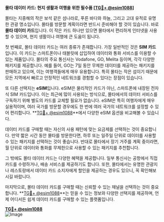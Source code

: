 **몰타 데이터 카드: 현지 생활과 여행을 위한 필수품 [[TG💪+ @esim1088](https://t.me/s/esim1088)]**

몰타는 지중해의 작은 보석 같은 섬나라로, 푸른 바다와 하늘, 그리고 고대 유적로 유명한 관광 명소입니다. 몰타를 방문할 계획이라면 반드시 준비해야 할 것이 있습니다. 바로 **몰타 데이터 카드**입니다. 이 작은 카드 하나만 있으면 몰타에서 편리하게 인터넷을 사용할 수 있으며, 현지 생활이나 여행에 큰 도움이 됩니다.

첫 번째로, 몰타 데이터 카드는 여러 종류가 존재합니다. 가장 일반적인 것은 **SIM 카드**입니다. 이 카드는 스마트폰이나 태블릿에 삽입하여 데이터와 통화 서비스를 이용할 수 있는 제품입니다. 몰타의 주요 통신사는 Vodafone, GO, Melita 등이며, 각각 다양한 패키지를 제공합니다. 예를 들어, GO는 7일 동안 무제한 데이터를 제공하는 패키지를 판매하고 있으며, 이는 여행객들에게 매우 유용합니다. 특히 몰타는 작은 섬이기 때문에 모든 지역에서 빠르고 안정적인 네트워크를 경험할 수 있다는 장점이 있습니다.

또 다른 선택지는 **eSIM**입니다. eSIM은 물리적인 카드가 아닌, 스마트폰에 내장된 전자식 SIM 카드입니다. 이는 최근에 많이 사용되는 방식으로, 몰타에서의 데이터 서비스를 구독하기 위해 별도의 카드를 교체할 필요가 없습니다. eSIM은 특히 여행자에게 매우 실용적이며, 여러 국가를 방문할 경우에도 한 번에 여러 국가의 네트워크를 설정할 수 있어 편리합니다. **[TG💪+ @esim1088](https://t.me/s/esim1088)**에서 다양한 eSIM 옵션을 비교해볼 수 있습니다.

데이터 카드를 구매할 때는 자신의 사용 패턴에 맞는 요금제를 선택하는 것이 중요합니다. 만약 짧은 시간 동안 몰타를 방문한다면, 하루 또는 일주일 단위로 데이터를 사용할 수 있는 패키지를 선택하는 것이 좋습니다. 반대로 몰타에서 장기 거주를 계획 중이라면, 월 단위로 데이터와 통화를 무제한으로 사용할 수 있는 패키지를 추천합니다.

그 밖에도 몰타 데이터 카드는 다양한 혜택을 제공합니다. 일부 통신사는 공항에서 직접 카드를 수령하거나, 배송 서비스를 제공하기도 합니다. 또한, 몰타에서는 유명한 관광지나 레스토랑에서 데이터 카드 소지자에게 할인을 제공하는 경우도 있으니, 꼭 확인해보시길 바랍니다.

마지막으로, 몰타 데이터 카드를 구매할 때는 신뢰할 수 있는 채널을 선택하는 것이 중요합니다. **[TG💪+ @esim1088](https://t.me/s/esim1088)**는 믿을 수 있는 정보와 다양한 선택지를 제공하며, 언제 어디서든 쉽게 데이터 카드를 구매할 수 있는 플랫폼입니다.

**[TG💪+ @esim1088](https://t.me/s/esim1088)**  
![Image](https://i.postimg.cc/Y0z9fWf4/image.png)